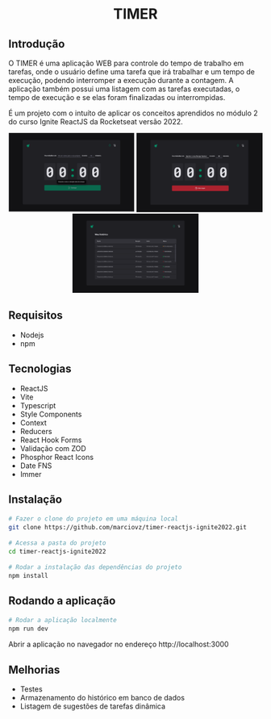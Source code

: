 <h1 align="center">TIMER</h1>

## Introdução

O TIMER é uma aplicação WEB para controle do tempo de trabalho em tarefas, onde o usuário define uma tarefa que irá trabalhar e um tempo de execução, podendo interromper a execução durante a contagem. A aplicação também possui uma listagem com as tarefas executadas, o tempo de execução e se elas foram finalizadas ou interrompidas.

É um projeto com o intuíto de aplicar os conceitos aprendidos no módulo 2 do curso Ignite ReactJS da Rocketseat versão 2022.

<div align="center">
  <img alt="Todo Aplication" src="./.github/images/timer-home.png" width="250px" />
  <img alt="Todo Aplication" src="./.github/images/timer-running.png" width="250px" />
  <img alt="Todo Aplication" src="./.github/images/timer-history.png" width="250px" />
</div>

## Requisitos

- Nodejs
- npm 

## Tecnologias 

- ReactJS
- Vite
- Typescript
- Style Components
- Context
- Reducers
- React Hook Forms
- Validação com ZOD
- Phosphor React Icons
- Date FNS
- Immer


## Instalação

```sh
# Fazer o clone do projeto em uma máquina local
git clone https://github.com/marciovz/timer-reactjs-ignite2022.git
```

```sh
# Acessa a pasta do projeto
cd timer-reactjs-ignite2022
```

```sh
# Rodar a instalação das dependências do projeto
npm install
```

## Rodando a aplicação

```sh
# Rodar a aplicação localmente
npm run dev
```

Abrir a aplicação no navegador no endereço http://localhost:3000


## Melhorias

- Testes
- Armazenamento do histórico em banco de dados
- Listagem de sugestões de tarefas dinâmica
